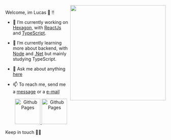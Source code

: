 <img align="right" src="https://raw.githubusercontent.com/MicaelliMedeiros/micaellimedeiros/master/image/computer-illustration.png" width="300"/>

Welcome, im Lucas 👻 !!

- 🔭 I’m currently working on [Hexagon](https://hexagon.com.br/), with [ReactJs](https://pt-br.reactjs.org/) and [TypeScript](https://www.typescriptlang.org/).
- 🌱 I’m currently learning more about backend, with [Node](https://nodejs.org/en/) and [.Net](https://docs.microsoft.com/pt-br/dotnet/csharp/getting-started/introduction-to-the-csharp-language-and-the-net-framework) but mainly studying TypeScript.
- 💬 Ask me about anything [here](https://api.whatsapp.com/send?phone=5511982116039)
- 📫 To reach me, send me a [message](https://api.whatsapp.com/send?phone=5511982116039) or a [e-mail](mailto:l.duarte.mk@gmail.com)
  
  <p align="center">
  <a align="center" href="https://www.linkedin.com/in/lucmkz" target="_blank">
    <img alt="Github Pages" src="https://media-exp1.licdn.com/dms/image/C4D0BAQGyOWvr4W0Pow/company-logo_200_200/0?e=2159024400&v=beta&t=itrwplyUUwPAVxqxN8THySQds9p401UaOtZIurSBVnA" width="80">
  </a>
    <a align="center" href="https://www.instagram.com/lucmkz" target="_blank">
    <img alt="Github Pages" src="https://imagens.canaltech.com.br/empresas/638.400.jpg" width="80">
  </a>
  </p>

Keep in touch ✌🏻
